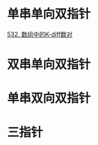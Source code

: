 # 单串单向双指针
[532. 数组中的K-diff数对](https://leetcode-cn.com/problems/k-diff-pairs-in-an-array/)

# 双串单向双指针

# 单串双向双指针

# 三指针
